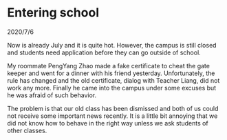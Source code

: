 # Entering school
2020/7/6

Now is already July and it is quite hot. However,
the campus is still closed and students need
application before they can go outside of school.

My roommate PengYang Zhao made a fake certificate
to cheat the gate keeper and went for a dinner with
his friend yesterday. Unfortunately, the rule has
changed and the old certificate, dialog with Teacher
Liang, did not work any more. Finally he came into
the campus under some excuses but he was afraid of
such behavior.

The problem is that our old class has been dismissed
and both of us could not receive some important
news recently. It is a little bit annoying that
we did not know how to behave in the right way unless
we ask students of other classes.
